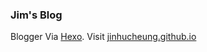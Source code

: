 ### Jim's Blog

Blogger Via [Hexo](https://hexo.io/). Visit [jinhucheung.github.io](https://jinhucheung.github.io)